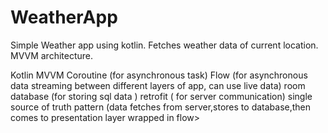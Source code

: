 # WeatherApp
Simple Weather app using kotlin. Fetches weather data of current location. MVVM architecture.

Kotlin
MVVM
Coroutine (for asynchronous task)
Flow (for asynchronous data streaming between different layers of app, can use live data)
room database (for storing sql data )
retrofit ( for server communication)
single source of truth pattern (data fetches from server,stores to database,then comes to presentation layer wrapped in flow>
